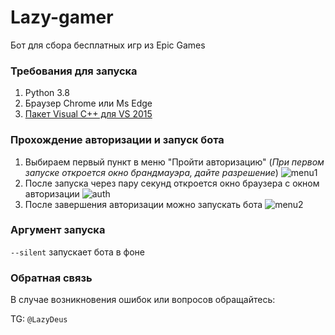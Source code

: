 # Lazy-gamer
Бот для сбора бесплатных игр из Epic Games

### Требования для запуска
1. Python 3.8
2. Браузер Chrome или Ms Edge
3. [Пакет Visual C++ для VS 2015](https://www.microsoft.com/ru-ru/download/details.aspx?OCID=AID2000142_aff_7806_1246483&id=48145&irclickid=_6vkw2iezs0kfqw9kkk0sohz31n2xseukgmfihawn00&irgwc=1&tduid=%28ir__6vkw2iezs0kfqw9kkk0sohz31n2xseukgmfihawn00%29%287806%29%281246483%29%28%28022fa7f4cea43c41d5e73a487f5e03c6%29%2881561%29%28686431%29%28at107577_a107739_m4_p104566_t3_cRU_s83ffec28-051d-40a8-9b3e-85725bd3eaca%29%28%29%29%28022fa7f4cea43c41d5e73a487f5e03c6%29&ranMID=24542&ranEAID=a1LgFw09t88&ranSiteID=a1LgFw09t88-9MO29lCG4V2aDfYfxsqntw&epi=a1LgFw09t88-9MO29lCG4V2aDfYfxsqntw&irgwc=1&OCID=AID2000142_aff_7593_1243925&tduid=%28ir__6vkw2iezs0kfqw9kkk0sohz31n2xprjps2fihaxy00%29%287593%29%281243925%29%28a1LgFw09t88-9MO29lCG4V2aDfYfxsqntw%29%28%29&irclickid=_6vkw2iezs0kfqw9kkk0sohz31n2xprjps2fihaxy00)

### Прохождение авторизации и запуск бота
1. Выбираем первый пункт в меню "Пройти авторизацию" (*При первом запуске откроется окно брандмауэра, дайте разрешение*)
![menu1](https://github.com/Demetrous-fd/Lazy-gamer/tree/master/resurs/1.png)
2. После запуска через пару секунд откроется окно браузера с окном авторизации
![auth](https://github.com/Demetrous-fd/Lazy-gamer/tree/master/resurs/2.png)
3. После завершения авторизации можно запускать бота
![menu2](https://github.com/Demetrous-fd/Lazy-gamer/tree/master/resurs/3.png)

### Аргумент запуска
`--silent`  запускает бота в фоне

### Обратная связь
В случае возникновения ошибок или вопросов обращайтесь:

TG: `@LazyDeus`
